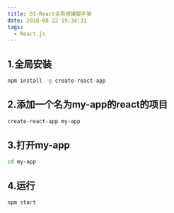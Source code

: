 ```yaml
---
title: 01-React全局搭建脚手架
date: 2018-08-22 19:34:31
tags:
  - React.js
---
```

## 1.全局安装

``` bash
npm install -g create-react-app
```

## 2.添加一个名为my-app的react的项目

``` bash
create-react-app my-app
```

## 3.打开my-app
``` bash
cd my-app
```
## 4.运行
``` bash
npm start
```


